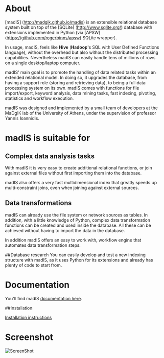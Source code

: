 # About

[madIS] (http://madgik.github.io/madis) is an extensible relational database system built on top of the [SQLite] (http://www.sqlite.org/) database with extensions implemented in Python (via [APSW] (https://github.com/rogerbinns/apsw) SQLite wrapper).

In usage, madIS, feels like **Hive** (**Hadoop**'s SQL with User Defined Functions language), without the overhead but also without the distributed processing capabilities. Nevertheless madIS can easily handle tens of millions of rows on a single desktop/laptop computer.

madIS' main goal is to promote the handling of data related tasks within an extended relational model. In doing so, it upgrades the database, from having a support role (storing and retrieving data), to being a full data processing system on its own. madIS comes with functions for file import/export, keyword analysis, data mining tasks, fast indexing, pivoting, statistics and workflow execution.

madIS was designed and implemented by a small team of developers at the MaDgIK lab of the University of Athens, under the supervision of professor Yannis Ioannidis.

# madIS is suitable for
## Complex data analysis tasks

With madIS it is very easy to create additional relational functions, or join against external files without first importing them into the database.

madIS also offers a very fast multidimensional index that greatly speeds up multi-constraint joins, even when joining against external sources.

## Data transformations
madIS can already use the file system or network sources as tables. In addition, with a little knowledge of Python, complex data transformation functions can be created and used inside the database. All these can be achieved without having to import the data in the database.

In addition madIS offers an easy to work with, workflow engine that automates data transformation steps.

##Database research
You can easily develop and test a new indexing structure with madIS, as it uses Python for its extensions and already has plenty of code to start from.

# Documentation

You'll find madIS [documentation here](http://madgik.github.io/madis).

##Installation

[Installation instructions](http://madgik.github.io/madis/install.html)

# Screenshot

![ScreenShot](madis-screen.png)
